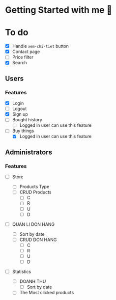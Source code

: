 # Getting Started with me 👣

# To do

- [x] Handle `xem-chi-tiet` button
- [x] Contact page
- [ ] Price filter
- [x] Search

## Users

### Features

- [x] Login
- [ ] Logout
- [x] Sign up
- [ ] Bought history
  - [ ] Logged in user can use this feature
- [ ] Buy things
  - [x] Logged in user can use this feature

## Administrators

### Features

- [ ] Store
  - [ ] Products Type
  - [ ] CRUD Products
    - [ ] C
    - [ ] R
    - [ ] U
    - [ ] D
- [ ] QUAN LI DON HANG

  - [ ] Sort by date
  - [ ] CRUD DON HANG
    - [ ] C
    - [ ] R
    - [ ] U
    - [ ] D

- [ ] Statistics
  - [ ] DOANH THU
    - [ ] Sort by date
  - [ ] The Most clicked products
